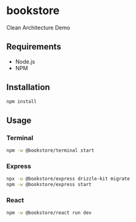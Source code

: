 # bookstore

Clean Architecture Demo

## Requirements

- Node.js
- NPM

## Installation

```bash
npm install
```

## Usage

### Terminal

```bash
npm -w @bookstore/terminal start
```

### Express

```bash
npx -w @bookstore/express drizzle-kit migrate
npm -w @bookstore/express start
```

### React

```bash
npm -w @bookstore/react run dev
```